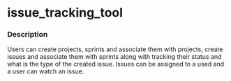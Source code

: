 # issue_tracking_tool
### Description
<p>Users can create projects, sprints and associate them with projects, create issues and associate them with sprints along with tracking their status and what is the type of the created issue. Issues can be assigned to a used and a user can watch an issue.</p>

